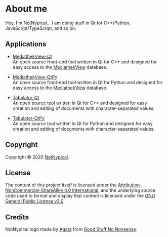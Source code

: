 
# About me

Hey, I'm NotNypical... I am doing stuff in Qt for C++/Python, JavaScript/TypeScript, and so on.


## Applications

- [MediathekView-Qt](https://github.com/notnypical/mediathekview-qt)  
  An open source front-end tool written in Qt for C++ and designed for easy access to the [MediathekView](https://mediathekview.de) database.

- [MediathekView-QtPy](https://github.com/notnypical/mediathekview-qtpy)  
  An open source front-end tool written in Qt for Python and designed for easy access to the [MediathekView](https://mediathekview.de) database.

- [Tabulator-Qt](https://github.com/notnypical/tabulator-qt)  
  An open source tool written in Qt for C++ and designed for easy creation and editing of documents with character-separated values.

- [Tabulator-QtPy](https://github.com/notnypical/tabulator-qtpy)  
  An open source tool written in Qt for Python and designed for easy creation and editing of documents with character-separated values.


## Copyright

Copyright &copy; 2020 [NotNypical](https://notnypical.github.io).


## License

The content of this project itself is licensed under the [Attribution-NonCommercial-ShareAlike 4.0 International](https://creativecommons.org/licenses/by-nc-sa/4.0/), and the underlying source code used to format and display that content is licensed under the [GNU General Public License v3.0](LICENSE).


## Credits

NotNypical logo made by [Agata](https://goodstuffnononsense.com/about) from [Good Stuff No Nonsense](https://goodstuffnononsense.com).
